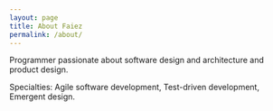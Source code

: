 ```yaml
---
layout: page
title: About Faiez
permalink: /about/
---
```


Programmer passionate about software design and architecture and product design.

Specialties: Agile software development, Test-driven development, Emergent design.
